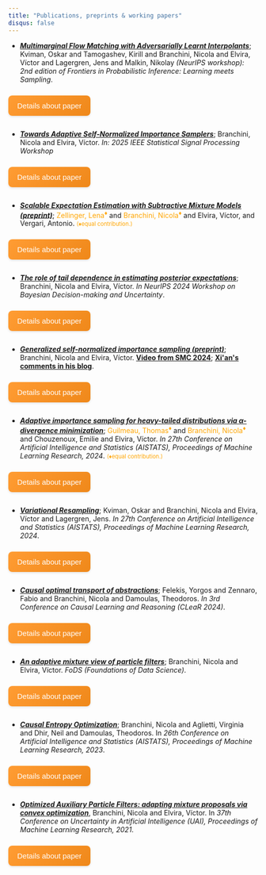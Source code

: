 ```yaml
---
title: "Publications, preprints & working papers"
disqus: false
---
```


<style>
.content {
    max-height: 0;
    overflow: hidden;
    transition: max-height 0.3s ease-out;
    background-color: rgba(255, 255, 255, 0.05);
    border-left: 3px solid #ddd;
    margin-bottom: 10px;
    padding: 0 18px;
}

.collapsible {
    background: linear-gradient(135deg, #FF9C33, #EF881A);
    color: white;
    font-weight: 500;
    cursor: pointer;
    padding: 12px 18px;
    width: auto;
    border: none;
    text-align: left;
    outline: none;
    font-size: 15px;
    margin-top: 10px;
    border-radius: 8px;
    transition: all 0.3s ease;
    box-shadow: 0 2px 4px rgba(0, 0, 0, 0.1);
}

.collapsible:hover {
    transform: translateY(-1px);
    box-shadow: 0 4px 8px rgba(0, 0, 0, 0.2);
}

.collapsible.active {
    background: linear-gradient(135deg, #EF881A, #FF9C33);
}
</style>

- [***Multimarginal Flow Matching with Adversarially Learnt Interpolants***](https://arxiv.org/abs/2510.01159); Kviman, Oskar and Tamogashev, Kirill and Branchini, Nicola and Elvira, Víctor and Lagergren, Jens and Malkin, Nikolay *(NeurIPS workshop): 2nd edition of Frontiers in Probabilistic Inference: Learning meets Sampling*.

<button type="button" class="collapsible">Details about paper</button>
<div class="content">
<p>
 Existing multimarginal flow matching (FM) methods either do not scale well with dimension or encourage trajectories to pass through intermediate marginal samples, rather than the intermediate distributions. We learn a parameterised interpolant for FM via a GAN-inspired loss, which addresses these shortcomings.
</p>
</div>


- [***Towards Adaptive Self-Normalized Importance Samplers***](https://arxiv.org/abs/2505.00372); Branchini, Nicola and Elvira, Víctor. *In: 2025 IEEE Statistical Signal Processing Workshop*

<button type="button" class="collapsible">Details about paper</button>
<div class="content">
<p>
 The TLDR; To estimate µ = E_p[f(θ)] when p's normalizing constant is unknown, instead of doing MCMC on p(θ) or even p(θ)|f(θ)|, or learning a parametric q(θ), we try MCMC directly on p(θ)|f(θ)- µ|, which is the asymptotic-variance minimizing proposal. 
 Note: we cannot do MCMC straightforwardly, as p(θ)|f(θ)- µ| cannot be evaluated - it contains µ, the quantity of interest ! So, we propose a simple iterative scheme that works: initial estimate µ₀ ; run a chain on the *approximation* p(θ)| f(θ)- µ₀ |; estimate µ again with SNIS, and keep iterating. I'm quite excited about extending this work. An imprecision in the current paper - will be fixed soon and in upcoming journal paper - is that each each time we need to plug in the global estimate of µ, not the local one build with the ``current'' MCMC samples.  A CLT for the final combined estimates is coming..
</p>
</div>

- [***Scalable Expectation Estimation with Subtractive Mixture Models (preprint)***](https://arxiv.org/abs/2503.21346); <span style="color: orange;">Zellinger, Lena</span><sup style="color: orange;">♦</sup> and <span style="color: orange;">Branchini, Nicola</span><sup style="color: orange;">♦</sup> and Elvira, Víctor, and Vergari, Antonio. <span style="font-size: 0.8em; color: orange;">(♦equal contribution.)</span>

<button type="button" class="collapsible">Details about paper</button>
<div class="content">
<p>
 Importance sampling with mixture models is all over the place (even where you don't see it). Subtractive mixture models - MMs with negative weights - are super cool and can model complex distributions more efficiently. It'd be great to use them for IS, but sampling from them is a pain. We propose an estimator that exploits that a SMM is a difference of two regular MMs, so that we can do IS and scale in higher dimension (note: sampling from an SMM requires costly autoregressive inverse transform sampling). 
</p>
</div>

- [***The role of tail dependence in estimating posterior expectations***](https://openreview.net/forum?id=Zxk07UdWEy); Branchini, Nicola and Elvira, Víctor. *In NeurIPS 2024 Workshop on Bayesian Decision-making and Uncertainty*.

<button type="button" class="collapsible">Details about paper</button>
<div class="content">
<p>
 To estimate posterior expectations *consistently*, we need to use self-normalized importance sampling (or MCMC, but SNIS has a better variance lower bound). It is a ratio of two IS estimators. Typical diagnostics forget this, and only look at IS-weights for numerator or denominator separately. We know tho that the statistical dependence between the estimators affect the performance. Here, we try to capture this information with the concept of tail dependence of random variables, which applies in heavy tailed scenarios. Ongoing journal extension.. 
</p>
</div>



- [***Generalized self-normalized importance sampling (preprint)***](https://arxiv.org/abs/2406.19974); Branchini, Nicola and Elvira, Víctor. [**Video from SMC 2024**](https://www.youtube.com/watch?v=tG9mjp6GgtE&list=PLUbgZHsSoMEUq6vqSLjwuXfrGDBNLbZRu&index=11); [**Xi'an's comments in his blog**](https://xianblog.wordpress.com/2024/06/05/6th-workshop-on-sequential-monte-carlo-methods-2/).

<button type="button" class="collapsible">Details about paper</button>
<div class="content">
<p>
  The self-normalized IS estimator is widely used to estimate expectations with intractable normalizing constants, for example, in Bayesian leave-one-out cross validation or likelihood free inference. In this paper, we propose a framework to understand when SNIS works and when it does not, with a generalization that allows us to overcome its limitations, with connections to continuous optimal transport. See paper abstract for more info. 
</p>
</div>

- [***Adaptive importance sampling for heavy-tailed distributions via α-divergence minimization***](https://proceedings.mlr.press/v238/guilmeau24a.html); <span style="color: orange;">Guilmeau, Thomas</span><sup style="color: orange;">♦</sup> and <span style="color: orange;">Branchini, Nicola</span><sup style="color: orange;">♦</sup> and Chouzenoux, Emilie and Elvira, Víctor. *In 27th Conference on Artificial Intelligence and Statistics (AISTATS), Proceedings of Machine Learning Research, 2024*. <span style="font-size: 0.8em; color: orange;">(♦equal contribution.)</span>

<button type="button" class="collapsible">Details about paper</button>
<div class="content">
<p>
  Many adaptive IS (and some VI) methods are based on matching the moments of a target distributions. When the target has heavy tails, these moments can be undefined or their estimation can have high variance. We propose an AIS method that overcomes this by matching the moments of a (lighter tailed) modified target, which is exponentiated to a power alpha. Despite this, the procedure actually minimizes the alpha-divergence between the proposal and the true target. Note: many previous works propose AIS methods with heavy-tailed *proposals*, but not necessarily suitable for heavy-tailed *targets*.
</p>
</div>


- [***Variational Resampling***](https://proceedings.mlr.press/v238/kviman24a.html); Kviman, Oskar and Branchini, Nicola and Elvira, Víctor and Lagergren, Jens. *In 27th Conference on Artificial Intelligence and Statistics (AISTATS), Proceedings of Machine Learning Research, 2024*. 

<button type="button" class="collapsible">Details about paper</button>
<div class="content">
<p>
  A very neat idea stemming from Oskar's Master's thesis (he's impressive, isn't he ?); when we resample in PFs, we usually would like the resulting equally-weighted distribution of the resampled particles to be ``close'' in some sense to the distribution before resampling (which was unequally-weighted, in general). 
  Usually, resampling schemes enforce this by saying that the number of times a particle gets replicated is, on average, equal to its weight in the pre-resampling distribution. What we do here instead is to optimize the number of times a particle gets replicated so as to minimize a divergence between the post-resampling distribution and the pre-resampling distribution directly ! With a very smart algorithm again entirely due to Oskar. 
</p>
</div>

- [***Causal optimal transport of abstractions***](https://proceedings.mlr.press/v236/felekis24a.html); Felekis, Yorgos and Zennaro, Fabio and Branchini, Nicola and Damoulas, Theodoros. *In 3rd Conference on Causal Learning and Reasoning (CLeaR 2024)*. 

<button type="button" class="collapsible">Details about paper</button>
<div class="content">
<p>
  The task of causal abstraction involves finding a mapping (a measurable transport map) between structural causal models (SCMs) and their corresponding "abstracted versions", which can be simplified or coarser SCMs (fewer variables or different functional relationships). We consider the problem of learning causal abstractions from data. We propose a framework that does so without specifying parametric relationships for the SCM functions. The method involves a multimarginal OT problem (as many marginals as there are considered interventions (not really, but roughly to get the idea)) with soft constraints and a cost function econding knowledge of the underlying causal DAGs. Nicely, the soft constraints have a do-calculus interpretation. 
</p>
</div>

- [***An adaptive mixture view of particle filters***](https://www.aimsciences.org/article/doi/10.3934/fods.2024017); Branchini, Nicola and Elvira, Víctor. *FoDS (Foundations of Data Science)*. 

<button type="button" class="collapsible">Details about paper</button>
<div class="content">
<p>
  A kind of journal extension of the earlier ``optimized APF'' paper, where we present a perspective on PFs that emphasizes that at each iteration, we want to select a mixture proposal (mixture that arises naturally as proposal in the PF context) that is close to a mixture target. Methods in the literature match these term-by-term, while with this view, it is possible to conceive of new methods that directly match the two mixtures. To be honest, we should have way done more in this direction to show that this can be useful. Still, I do think the perspective is interesting - maybe someone comes up with a smart way to learn a mixture that is close to the ``optimal'' one.
</p>
</div>



<!-- <div class="progress-bar">
  <span class="emoji">🍳</span> <progress value="95" max="100"></progress>
  <div class="progress-label">95%</div>  <span class="emoji">🍳</span>
</div>
 -->

<!-- - [***On dependence and bias in importance sampling for high dimensional test functions***](https://proceedings.mlr.press/v161/branchini21a.html); Branchini, Nicola and Elvira, Víctor. (**In preparation**; **no link**).

<div class="progress-bar">
  <span class="emoji">🍳</span> <progress value="40" max="100"></progress>
  <div class="progress-label">40%</div>  <span class="emoji">🍳</span>
</div> -->


- [***Causal Entropy Optimization***](https://proceedings.mlr.press/v206/branchini23a.html); Branchini, Nicola and Aglietti, Virginia and Dhir, Neil and Damoulas, Theodoros. In *26th Conference on Artificial Intelligence and Statistics (AISTATS), Proceedings of Machine Learning Research, 2023*.

<button type="button" class="collapsible">Details about paper</button>
<div class="content">
<p>
  In this paper, we studied the problem of "causal global optimization": finding the optimum intervention that is the minimizer of several causal effects (that is, we consider possibly intervening on many different subset of variables). When the underlying causal graph is not known, the first step is studying what happens if we assume any one of the possible graphs is the true one, and run "CBO"- causal Bayesian optimization - as normal. We studied what the effect of this kind of incorrect causal assumption is for optimization purposes. Further, since in many cases the underlying function can be optimized efficiently even if the graph is not fully known, we designed an acquisition function that automatically trades-off optimization of the effect and structure learning.  
</p>
<img src="/ceo.svg" width="1000" height="300">
</div>

- [***Optimized Auxiliary Particle Filters: adapting mixture proposals via convex optimization***](https://proceedings.mlr.press/v161/branchini21a.html), Branchini, Nicola and Elvira, Víctor. In *37th Conference on Uncertainty in Artificial Intelligence (UAI), Proceedings of Machine Learning Research, 2021*.

<button type="button" class="collapsible">Details about paper</button>
<div class="content">
<p>
  In this paper we wanted to improve on the Auxiliary Particle Filter (APF), which is thought for estimating the likelihood in sequential latent variable models with very informative observations. This algorithm however still has severe drawbacks; among some, the resampling weights are chosen independently, i.e. each particle chooses its own without "knowing" what the others are doing.
  We devise a new way to optimize these resampling weights by viewing them as mixture weights of an importance sampling mixture proposal. It turns out that choosing mixture weights in order to minimize the resulting empirical variance of the importance weights leads to a convex optimization problem.
</p>
<a href="https://underline.io/speakers/119464-nicola-branchini">Video and slides from UAI</a>

<img src="/eq_oapf.svg" width="1000" height="300">
</div>



